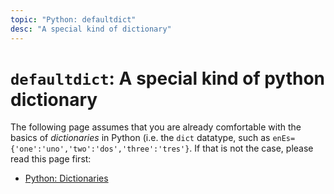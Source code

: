 ```yaml
---
topic: "Python: defaultdict"
desc: "A special kind of dictionary"
---
```


# `defaultdict`: A special kind of python dictionary

The following page assumes that you are already comfortable with the basics of *dictionaries* in Python (i.e. the `dict` datatype,
such as `enEs={'one':'uno','two':'dos','three':'tres'}`.  If that is not the case, please read this page first:

* [Python: Dictionaries](/topics/python_dictionaries)

